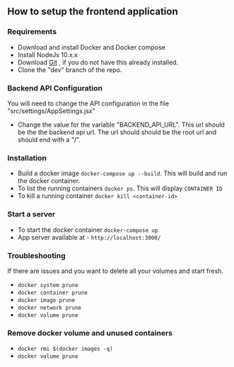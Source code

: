 ## How to setup the frontend application

### Requirements

- Download and install Docker and Docker compose
- Install NodeJs 10.x.x
- Download [Git](https://git-scm.com/download/) , if you do not have this already installed.
- Clone the "dev" branch of the repo.

### Backend API Configuration

You will need to change the API configuration in the file "src/settings/AppSettings.jsx"

- Change the value for the variable "BACKEND_API_URL". This url should be the the backend api url. The url should should be the root url and should end with a "/".

### Installation

- Build a docker image `docker-compose up --build`. This will build and run the docker container.
- To list the running containers `docker ps`. This will display `CONTAINER ID`
- To kill a running container `docker kill <container-id>`

### Start a server

- To start the docker container `docker-compose up`
- App server available at - `http://localhost:3000/`

### Troubleshooting

If there are issues and you want to delete all your volumes and start fresh.

- `docker system prune`
- `docker container prune`
- `docker image prune`
- `docker network prune`
- `docker volume prune`

### Remove docker volume and unused containers

- `docker rmi $(docker images -q)`
- `docker volume prune`
